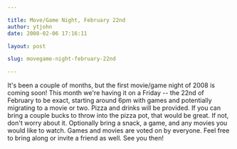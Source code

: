 ```yaml
---

title: Move/Game Night, February 22nd
author: ytjohn
date: 2008-02-06 17:16:11

layout: post

slug: movegame-night-february-22nd

---
```

It's been a couple of months, but the first movie/game night of 2008 is coming soon!
This month we're having it on a Friday  -- the 22nd of February to be exact, starting  around 6pm with games and potentially migrating to a movie or two.
Pizza and drinks will be provided.  If you can bring a couple bucks to throw into the  pizza pot, that would be great.  If not, don't worry about it.
Optionally bring a snack, a game, and any movies you would like to watch.  Games and  movies are voted on by everyone.
Feel free to bring along or invite a friend as well.
See you then!
